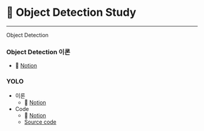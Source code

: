 # :book: Object Detection Study
----
Object Detection
### Object Detection 이론
* :notebook: [Notion](https://hypnotic-canid-f79.notion.site/8b0fc9c6f94140b5a3c171a1b1246a4b)

### YOLO
* 이론
    * :notebook: [Notion](https://hypnotic-canid-f79.notion.site/YOLO-39b2caf0e9b740e9a5a025d72d8486b9)
* Code
    * :notebook: [Notion](https://hypnotic-canid-f79.notion.site/YOLO-coding-170ad482e8dd48e085c2f6af49d4e9e4)
    * [Source code](https://github.com/posky/object_detection/blob/108c24f95d21f0b0d7446d97d7f809d7974bf22d/yolo_gpu.py)